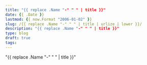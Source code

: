 ```yaml
---
title: "{{ replace .Name "-" " " | title }}"
date: {{ .Date }}
lastmod: {{ now.Format "2006-01-02" }}
slug: /{{ replace .Name "-" " " | title | urlize | lower }}/
description: "{{ replace .Name "-" " " | title }}"
type: blog
draft: true
tags:
---
```


"{{ replace .Name "-" " " | title }}"
